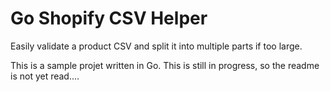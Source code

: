 # Go Shopify CSV Helper
Easily validate a product CSV and split it into multiple parts if too large. 

This is a sample projet written in Go. This is still in progress, so the readme is not yet read....

